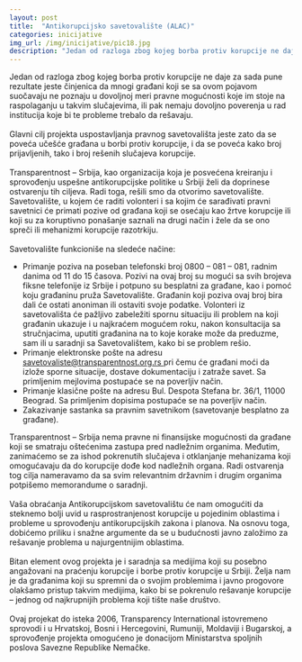 ```yaml
---
layout: post
title:  "Antikorupcijsko savetovalište (ALAC)"
categories: inicijative
img_url: /img/inicijative/pic18.jpg
description: "Jedan od razloga zbog kojeg borba protiv korupcije ne daje za sada pune rezultate jeste činjenica da mnogi građani koji se sa ovom pojavom suočavaju ne poznaju u dovoljnoj meri pravne mogućnosti koje im stoje na raspolaganju u takvim slučajevima, ili pak nemaju dovoljno poverenja u rad institucija koje bi te probleme trebalo da rešavaju."
---
```


<div class="justify">
Jedan od razloga zbog kojeg borba protiv korupcije ne daje za sada pune rezultate jeste činjenica da mnogi građani koji se sa ovom pojavom suočavaju ne poznaju u dovoljnoj meri pravne mogućnosti koje im stoje na raspolaganju u takvim slučajevima, ili pak nemaju dovoljno poverenja u rad institucija koje bi te probleme trebalo da rešavaju.
<br/> <br/>
Glavni cilj projekta uspostavljanja pravnog savetovališta jeste zato da se poveća učešće građana u borbi protiv korupcije, i da se poveća kako broj prijavljenih, tako i broj rešenih slučajeva korupcije.
<br/> <br/>
Transparentnost – Srbija, kao organizacija koja je posvećena kreiranju i sprovođenju uspešne antikorupcijske politike u Srbiji želi da doprinese ostvarenju tih ciljeva. Radi toga, rešili smo da otvorimo savetovalište. Savetovalište, u kojem će raditi volonteri i sa kojim će sarađivati pravni savetnici će primati pozive od građana koji se osećaju kao žrtve korupcije ili koji su za koruptivno ponašanje saznali na drugi način i žele da se ono spreči ili mehanizmi korupcije razotrkiju.
<br/> <br/>
Savetovalište funkcioniše na sledeće načine:
<br/> 
<ul>
<li> Primanje poziva na poseban telefonski broj 0800 – 081 – 081, radnim danima od 11 do 15 časova. Pozivi na ovaj broj su mogući sa svih brojeva fiksne telefonije iz Srbije i potpuno su besplatni za građane, kao i pomoć koju građaninu pruža Savetovalište. Građanin koji poziva ovaj broj bira dali će ostati anoniman ili ostaviti svoje podatke. Volonteri iz savetovališta će pažljivo zabeležiti spornu situaciju ili problem na koji građanin ukazuje i u najkraćem mogućem roku, nakon konsultacija sa stručnjacima, uputiti građanina na to koje korake može da preduzme, sam ili u saradnji sa Savetovalištem, kako bi se problem rešio. </li>

<li> Primanje elektronske pošte na adresu <a href="#"> savetovaliste@transparentnost.org.rs  </a>pri čemu će građani moći da izlože sporne situacije, dostave dokumentaciju i zatraže savet. Sa primljenim mejlovima postupaće se na poverljiv način. </li>

<li> Primanje klasične pošte na adresu Bul. Despota Stefana br. 36/1, 11000 Beograd. Sa primljenim dopisima postupaće se na poverljiv način. </li>

<li> Zakazivanje sastanka sa pravnim savetnikom (savetovanje besplatno za građane). </li>
</ul>
Transparentnost – Srbija nema pravne ni finansijske mogućnosti da građane koji se smatraju oštećenima zastupa pred nadležnim organima. Međutim, zanimaćemo se za ishod pokrenutih slučajeva i otklanjanje mehanizama koji omogućavaju da do korupcije dođe kod nadležnih organa. Radi ostvarenja tog cilja nameravamo da sa svim relevantnim državnim i drugim organima potpišemo memorandume o saradnji.
<br/> <br/>
Vaša obraćanja Antikorupcijskom savetovalištu će nam omogućiti da steknemo bolji uvid u rasprostranjenost korupcije u pojedinim oblastima i probleme u sprovođenju antikorupcijskih zakona i planova. Na osnovu toga, dobićemo priliku i snažne argumente da se u budućnosti javno založimo za rešavanje problema u najurgentnijim oblastima.
<br/> <br/>
Bitan element ovog projekta je i saradnja sa medijima koji su posebno angažovani na praćenju korupcije i borbe protiv korupcije u Srbiji. Želja nam je da građanima koji su spremni da o svojim problemima i javno progovore olakšamo pristup takvim medijima, kako bi se pokrenulo rešavanje korupcije – jednog od najkrupnijih problema koji tište naše društvo.
<br/> <br/>
Ovaj projekat do isteka 2006, Transparency International istovremeno sprovodi i u Hrvatskoj, Bosni i Hercegovini, Rumuniji, Moldaviji i Bugarskoj, a sprovođenje projekta omogućeno je donacijom Ministarstva spoljnih poslova Savezne Republike Nemačke.<br/> <br/>
</div>